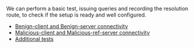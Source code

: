 We can perform a basic test, issuing queries and recording the resolution route, to check if the setup is ready and well configured. 

- [Benign-client and Benign-server connectivity](benign_verify.md)
- [Malicious-client and Malicious-ref-server connectivity](malicious_verify.md)
- [Additional tests](other_verify.md)
